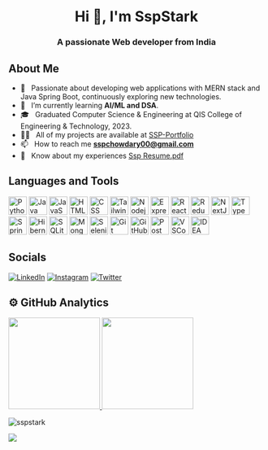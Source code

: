 <h1 align="center">Hi 👋, I'm SspStark</h1>
<h3 align="center">A passionate Web developer from India</h3>

## About Me

- 🤔 &nbsp; Passionate about developing web applications with MERN stack and Java Spring Boot, continuously exploring new technologies.
- 🌱 &nbsp; I’m currently learning **AI/ML and DSA**.
- 🎓 &nbsp; Graduated Computer Science & Engineering at QIS College of Engineering & Technology, 2023.
- 👨‍💻 &nbsp; All of my projects are available at [SSP-Portfolio](https://ssp-portfolio.vercel.app/)
- 📫 &nbsp; How to reach me **sspchowdary00@gmail.com**
- 📄 &nbsp; Know about my experiences [Ssp Resume.pdf](https://drive.google.com/file/d/1Xee5WtM2GEGldkMs31aSvdqE4JYN7Z7l/view?usp=sharing)

## Languages and Tools
<a href="https://www.python.org/" target="_blank" rel="noreferrer"><img src="https://skillicons.dev/icons?i=py&theme=dark" width="36" height="36" alt="Python" /></a>
<a href="https://www.java.com/" target="_blank" rel="noreferrer"><img src="https://skillicons.dev/icons?i=java&theme=dark" width="36" height="36" alt="Java" /></a>
<a href="https://www.javascript.com/" target="_blank" rel="noreferrer"><img src="https://skillicons.dev/icons?i=js&theme=dark" width="36" height="36" alt="JavaScript" /></a>
<a href="https://html.com/" target="_blank" rel="noreferrer"><img src="https://skillicons.dev/icons?i=html&theme=dark" width="36" height="36" alt="HTML" /></a>
<a href="https://css3.com/" target="_blank" rel="noreferrer"><img src="https://skillicons.dev/icons?i=css&theme=dark" width="36" height="36" alt="CSS" /></a>
<a href="https://tailwindcss.com/" target="_blank" rel="noreferrer"><img src="https://skillicons.dev/icons?i=tailwind&theme=dark" width="36" height="36" alt="Tailwind" /></a>
<a href="https://nodejs.org/en/learn/getting-started/introduction-to-nodejs" target="_blank" rel="noreferrer"><img src="https://skillicons.dev/icons?i=nodejs&theme=dark" width="36" height="36" alt="Nodejs" /></a>
<a href="https://expressjs.com/" target="_blank" rel="noreferrer"><img src="https://skillicons.dev/icons?i=express&theme=dark" width="36" height="36" alt="Express" /></a>
<a href="https://legacy.reactjs.org/" target="_blank" rel="noreferrer"><img src="https://skillicons.dev/icons?i=react&theme=dark" width="36" height="36" alt="React" /></a>
<a href="https://redux.js.org/" target="_blank" rel="noreferrer"><img src="https://skillicons.dev/icons?i=redux&theme=dark" width="36" height="36" alt="Redux" /></a>
<a href="https://nextjs.org/" target="_blank" rel="noreferrer"><img src="https://skillicons.dev/icons?i=nextjs&theme=dark" width="36" height="36" alt="NextJS" /></a>
<a href="https://www.typescriptlang.org/" target="_blank" rel="noreferrer"><img src="https://skillicons.dev/icons?i=ts&theme=dark" width="36" height="36" alt="TypeScript" /></a>
<a href="https://spring.io/projects/spring-boot" target="_blank" rel="noreferrer"><img src="https://skillicons.dev/icons?i=spring&theme=dark" width="36" height="36" alt="Spring" /></a>
<a href="https://hibernate.org/" target="_blank" rel="noreferrer"><img src="https://skillicons.dev/icons?i=hibernate&theme=dark" width="36" height="36" alt="Hibernate" /></a>
<a href="https://www.sqlite.org/" target="_blank" rel="noreferrer"><img src="https://skillicons.dev/icons?i=sqlite&theme=dark" width="36" height="36" alt="SQLite" /></a>
<a href="https://www.mongodb.com/" target="_blank" rel="noreferrer"><img src="https://skillicons.dev/icons?i=mongodb&theme=dark" width="36" height="36" alt="MongoDB" /></a>
<a href="https://www.selenium.dev/" target="_blank" rel="noreferrer"><img src="https://skillicons.dev/icons?i=selenium&theme=dark" width="36" height="36" alt="Selenium" /></a>
<a href="https://git-scm.com/" target="_blank" rel="noreferrer"><img src="https://skillicons.dev/icons?i=git&theme=dark" width="36" height="36" alt="Git" /></a>
<a href="https://github.com/" target="_blank" rel="noreferrer"><img src="https://skillicons.dev/icons?i=github&theme=dark" width="36" height="36" alt="GitHub" /></a>
<a href="https://www.postman.com/" target="_blank" rel="noreferrer"><img src="https://skillicons.dev/icons?i=postman&theme=dark" width="36" height="36" alt="Postman" /></a>
<a href="https://code.visualstudio.com/" target="_blank" rel="noreferrer"><img src="https://skillicons.dev/icons?i=vscode&theme=dark" width="36" height="36" alt="VSCode" /></a>
<a href="https://www.jetbrains.com/idea/" target="_blank" rel="noreferrer"><img src="https://skillicons.dev/icons?i=idea&theme=dark" width="36" height="36" alt="IDEA" /></a>

<!--
<h3> 🛠 &nbsp;Tech Stack</h3>

- 💻 &nbsp;
  ![Python](https://img.shields.io/badge/-Python-333333?style=flat&logo=python)
  ![Java](https://img.shields.io/badge/-Java-333333?style=flat&logo=java)
  ![SpringBoot](https://img.shields.io/badge/-SpringBoot-333333?style=flat&logo=SpringBoot)
- 🌐 &nbsp;
  ![HTML5](https://img.shields.io/badge/-HTML5-333333?style=flat&logo=HTML5)
  ![CSS](https://img.shields.io/badge/-CSS-333333?style=flat&logo=CSS3&logoColor=1572B6)
  ![JavaScript](https://img.shields.io/badge/-JavaScript-333333?style=flat&logo=javascript)
  ![Bootstrap](https://img.shields.io/badge/-Bootstrap-333333?style=flat&logo=bootstrap&logoColor=563D7C)
  ![Node.js](https://img.shields.io/badge/-Node.js-333333?style=flat&logo=node.js)
  ![React](https://img.shields.io/badge/-React-333333?style=flat&logo=react)
- 🛢 &nbsp;
  ![SQLite](https://img.shields.io/badge/-SQLite-333333?style=flat&logo=sqlite)
  ![MongoDB](https://img.shields.io/badge/-MongoDB-333333?style=flat&logo=mongodb)
- 🛠 &nbsp;
  ![Selenium](https://img.shields.io/badge/-Selenium-333333?style=flat&logo=selenium)
  ![Cucumber](https://img.shields.io/badge/-Cucumber-333333?style=flat&logo=cucumber)
- ⚙️ &nbsp;
  ![Git](https://img.shields.io/badge/-Git-333333?style=flat&logo=git)
  ![GitHub](https://img.shields.io/badge/-GitHub-333333?style=flat&logo=github)
- 🔧 &nbsp;
  ![Visual Studio Code](https://img.shields.io/badge/-Visual%20Studio%20Code-333333?style=flat&logo=visual-studio-code&logoColor=007ACC)
  ![IntelliJ IDEA](https://img.shields.io/badge/-IntelliJ%20IDEA-333333?style=flat&logo=intellij-idea&logoColor=007ACC)
-->

## Socials
[![LinkedIn](https://img.shields.io/badge/LinkedIn-%230077B5.svg?logo=linkedin&logoColor=white)](https://www.linkedin.com/in/pavankunchala54/)
[![Instagram](https://img.shields.io/badge/Instagram-%23E4405F.svg?logo=Instagram&logoColor=white)](https://www.instagram.com/ipavan.life/)
[![Twitter](https://img.shields.io/badge/Twitter-%231DA1F2.svg?logo=Twitter&logoColor=white)](https://twitter.com/ipavan_teja)

<!--
<p align="left">
<a href="https://twitter.com/ssp_stark" target="blank"><img align="center" src="https://raw.githubusercontent.com/rahuldkjain/github-profile-readme-generator/master/src/images/icons/Social/twitter.svg" alt="ssp_stark" height="30" width="40" /></a>
<a href="https://linkedin.com/in/sspstark" target="blank"><img align="center" src="https://raw.githubusercontent.com/rahuldkjain/github-profile-readme-generator/master/src/images/icons/Social/linked-in-alt.svg" alt="sspstark" height="30" width="40" /></a>
<a href="https://fb.com/sspchowdary" target="blank"><img align="center" src="https://raw.githubusercontent.com/rahuldkjain/github-profile-readme-generator/master/src/images/icons/Social/facebook.svg" alt="sspchowdary" height="30" width="40" /></a>
<a href="https://instagram.com/sspchowdary" target="blank"><img align="center" src="https://raw.githubusercontent.com/rahuldkjain/github-profile-readme-generator/master/src/images/icons/Social/instagram.svg" alt="sspchowdary" height="30" width="40" /></a>
<a href="https://www.hackerrank.com/sspstark" target="blank"><img align="center" src="https://raw.githubusercontent.com/rahuldkjain/github-profile-readme-generator/master/src/images/icons/Social/hackerrank.svg" alt="sspstark" height="30" width="40" /></a>
</p>
-->

## ⚙️ GitHub Analytics
<a href="https://github.com/SspStark">
  <img height="180em" src="https://github-readme-stats.vercel.app/api?username=SspStark&theme=radicle&show_icons=true&hide=issues&count_private=true&include_all_commits=true" />
  <img height="180em" src="https://github-readme-stats.vercel.app/api/top-langs/?username=SspStark&theme=radicle&layout=compact" />
</a>
<p><img src="https://github-readme-streak-stats.herokuapp.com/?user=sspstark&theme=dark" alt="sspstark" /></p>



![](https://komarev.com/ghpvc/?username=sspstark&color=blue&style=square&base=100)
<!--
**SspStark/SspStark** is a ✨ _special_ ✨ repository because its `README.md` (this file) appears on your GitHub profile.

Here are some ideas to get you started:

- 🔭 I’m currently working on ...
- 🌱 I’m currently learning ...
- 👯 I’m looking to collaborate on ...
- 🤔 I’m looking for help with ...
- 💬 Ask me about ...
- 📫 How to reach me: ...
- 😄 Pronouns: ...
- ⚡ Fun fact: ...
-->
